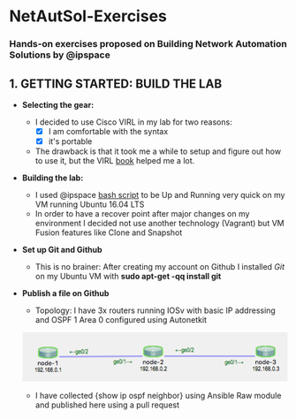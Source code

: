 # NetAutSol-Exercises
### Hands-on exercises proposed on Building Network Automation Solutions by @ipspace

## 1. GETTING STARTED: BUILD THE LAB
- **Selecting the gear:** 
  - I decided to use Cisco VIRL in my lab for two reasons:
    - [x] I am comfortable with the syntax
    - [x] it's portable
  - The drawback is that it took me a while to setup and figure out how to use it, but the VIRL [book](https://www.amazon.com/VIRL-BOOK-Step-Step-Internet-ebook/dp/B01M0N517P) helped me a lot.
  
- **Building the lab:**
  - I used @ipspace [bash script](https://github.com/ipspace/NetOpsWorkshop/blob/master/install/install.sh) to be Up and Running very quick on my VM running Ubuntu 16.04 LTS
  - In order to have a recover point after major changes on my environment I decided not use another technology (Vagrant) but VM Fusion features like Clone and Snapshot

- **Set up Git and Github**
  - This is no brainer: After creating my account on Github I installed *Git* on my Ubuntu VM with **sudo apt-get -qq install git**
  
- **Publish a file on Github**  
  - Topology: I have 3x routers running IOSv with basic IP addressing and OSPF 1 Area 0 configured using Autonetkit
  
  ![My Topology](https://github.com/Cotomacio/NetAutSol-Exercises/blob/master/1-getting-started-topo.png)

  - I have collected {show ip ospf neighbor} using Ansible Raw module and published here using a pull request
